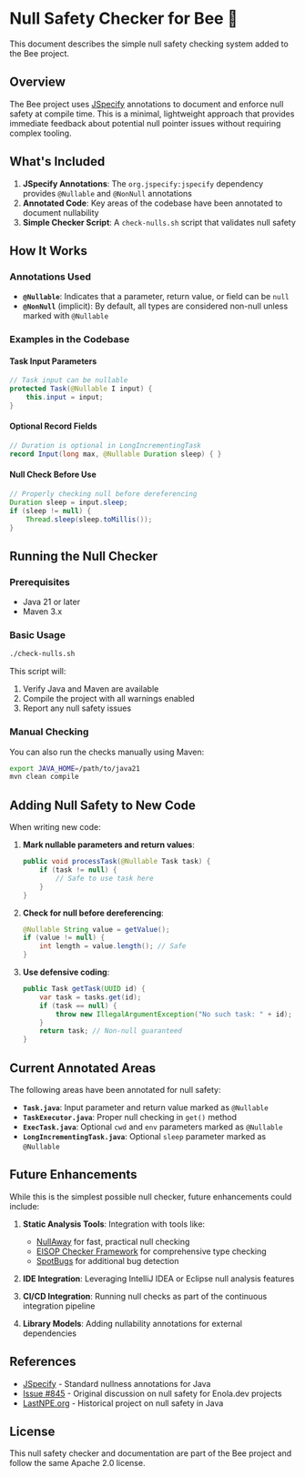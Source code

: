 # Null Safety Checker for Bee 🐝

This document describes the simple null safety checking system added to the Bee project.

## Overview

The Bee project uses [JSpecify](https://jspecify.dev/) annotations to document and enforce null safety at compile time. This is a minimal, lightweight approach that provides immediate feedback about potential null pointer issues without requiring complex tooling.

## What's Included

1. **JSpecify Annotations**: The `org.jspecify:jspecify` dependency provides `@Nullable` and `@NonNull` annotations
2. **Annotated Code**: Key areas of the codebase have been annotated to document nullability
3. **Simple Checker Script**: A `check-nulls.sh` script that validates null safety

## How It Works

### Annotations Used

- **`@Nullable`**: Indicates that a parameter, return value, or field can be `null`
- **`@NonNull`** (implicit): By default, all types are considered non-null unless marked with `@Nullable`

### Examples in the Codebase

#### Task Input Parameters
```java
// Task input can be nullable
protected Task(@Nullable I input) {
    this.input = input;
}
```

#### Optional Record Fields
```java
// Duration is optional in LongIncrementingTask
record Input(long max, @Nullable Duration sleep) { }
```

#### Null Check Before Use
```java
// Properly checking null before dereferencing
Duration sleep = input.sleep;
if (sleep != null) {
    Thread.sleep(sleep.toMillis());
}
```

## Running the Null Checker

### Prerequisites

- Java 21 or later
- Maven 3.x

### Basic Usage

```bash
./check-nulls.sh
```

This script will:
1. Verify Java and Maven are available
2. Compile the project with all warnings enabled
3. Report any null safety issues

### Manual Checking

You can also run the checks manually using Maven:

```bash
export JAVA_HOME=/path/to/java21
mvn clean compile
```

## Adding Null Safety to New Code

When writing new code:

1. **Mark nullable parameters and return values**:
   ```java
   public void processTask(@Nullable Task task) {
       if (task != null) {
           // Safe to use task here
       }
   }
   ```

2. **Check for null before dereferencing**:
   ```java
   @Nullable String value = getValue();
   if (value != null) {
       int length = value.length(); // Safe
   }
   ```

3. **Use defensive coding**:
   ```java
   public Task getTask(UUID id) {
       var task = tasks.get(id);
       if (task == null) {
           throw new IllegalArgumentException("No such task: " + id);
       }
       return task; // Non-null guaranteed
   }
   ```

## Current Annotated Areas

The following areas have been annotated for null safety:

- **`Task.java`**: Input parameter and return value marked as `@Nullable`
- **`TaskExecutor.java`**: Proper null checking in `get()` method
- **`ExecTask.java`**: Optional `cwd` and `env` parameters marked as `@Nullable`
- **`LongIncrementingTask.java`**: Optional `sleep` parameter marked as `@Nullable`

## Future Enhancements

While this is the simplest possible null checker, future enhancements could include:

1. **Static Analysis Tools**: Integration with tools like:
   - [NullAway](https://github.com/uber/NullAway) for fast, practical null checking
   - [EISOP Checker Framework](https://eisop.github.io/cf/) for comprehensive type checking
   - [SpotBugs](https://spotbugs.github.io/) for additional bug detection

2. **IDE Integration**: Leveraging IntelliJ IDEA or Eclipse null analysis features

3. **CI/CD Integration**: Running null checks as part of the continuous integration pipeline

4. **Library Models**: Adding nullability annotations for external dependencies

## References

- [JSpecify](https://jspecify.dev/) - Standard nullness annotations for Java
- [Issue #845](https://github.com/enola-dev/enola/issues/845) - Original discussion on null safety for Enola.dev projects
- [LastNPE.org](http://www.lastnpe.org) - Historical project on null safety in Java

## License

This null safety checker and documentation are part of the Bee project and follow the same Apache 2.0 license.
